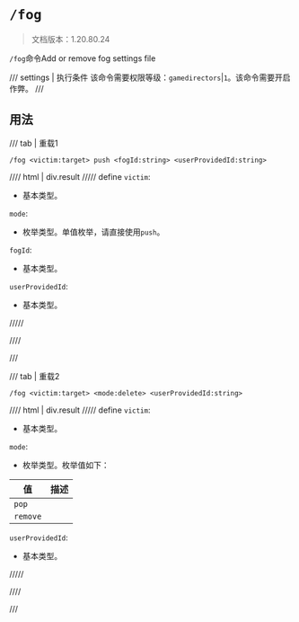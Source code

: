 # `/fog`

> 文档版本：1.20.80.24

`/fog`命令Add or remove fog settings file

/// settings | 执行条件
该命令需要权限等级：`gamedirectors`|`1`。该命令需要开启作弊。
///

## 用法

/// tab | 重载1
```mcfunction
/fog <victim:target> push <fogId:string> <userProvidedId:string>
```

//// html | div.result
///// define
`victim`: <!-- md:samp target -->

- 基本类型。

`mode`: <!-- md:samp add -->

- 枚举类型。单值枚举，请直接使用`push`。

`fogId`: <!-- md:samp string -->

- 基本类型。

`userProvidedId`: <!-- md:samp string -->

- 基本类型。


/////

////

///

/// tab | 重载2
```mcfunction
/fog <victim:target> <mode:delete> <userProvidedId:string>
```

//// html | div.result
///// define
`victim`: <!-- md:samp target -->

- 基本类型。

`mode`: <!-- md:samp delete -->

- 枚举类型。枚举值如下：

|值|描述|
|---|---|
|`pop`||
|`remove`||


`userProvidedId`: <!-- md:samp string -->

- 基本类型。


/////

////

///
